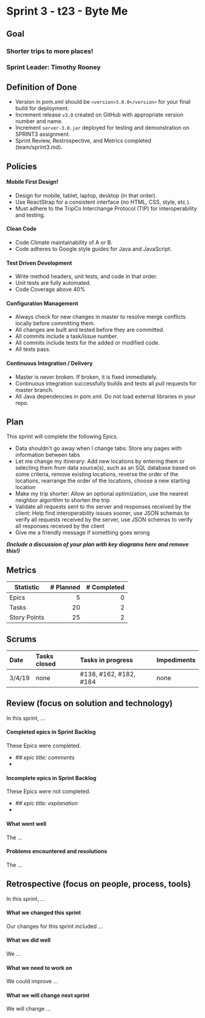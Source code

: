 # Sprint 3 - t23 - Byte Me

## Goal

### Shorter trips to more places!
### Sprint Leader: Timothy Rooney

## Definition of Done

* Version in pom.xml should be `<version>3.0.0</version>` for your final build for deployment.
* Increment release `v3.0` created on GitHub with appropriate version number and name.
* Increment `server-3.0.jar` deployed for testing and demonstration on SPRINT3 assignment.
* Sprint Review, Restrospective, and Metrics completed (team/sprint3.md).


## Policies

#### Mobile First Design!
* Design for mobile, tablet, laptop, desktop (in that order).
* Use ReactStrap for a consistent interface (no HTML, CSS, style, etc.).
* Must adhere to the TripCo Interchange Protocol (TIP) for interoperability and testing.
#### Clean Code
* Code Climate maintainability of A or B.
* Code adheres to Google style guides for Java and JavaScript.
#### Test Driven Development
* Write method headers, unit tests, and code in that order.
* Unit tests are fully automated.
* Code Coverage above 40%
#### Configuration Management
* Always check for new changes in master to resolve merge conflicts locally before committing them.
* All changes are built and tested before they are committed.
* All commits include a task/issue number.
* All commits include tests for the added or modified code.
* All tests pass.
#### Continuous Integration / Delivery 
* Master is never broken.  If broken, it is fixed immediately.
* Continuous integration successfully builds and tests all pull requests for master branch.
* All Java dependencies in pom.xml.  Do not load external libraries in your repo. 


## Plan

This sprint will complete the following Epics.

* Data shouldn't go away when I change tabs: Store any pages with information between tabs
* Let me change my itinerary: Add new locations by entering them or selecting them from data source(s), such as an SQL database based on some criteria, remove existing locations, reverse the order of the locations, rearrange the order of the locations, choose a new starting location
* Make my trip shorter: Allow an optional optimization, use the nearest neighbor algorithm to shorten the trip
* Validate all requests sent to the server and responses received by the client: Help find interoperability issues sooner, use JSON schemas to verify all requests received by the server, use JSON schemas to verify all responses received by the client
* Give me a friendly message if something goes wrong



***(Include a discussion of your plan with key diagrams here and remove this!)***


## Metrics

| Statistic | # Planned | # Completed |
| --- | ---: | ---: |
| Epics | 5 | 0 |
| Tasks |  20   | 2 | 
| Story Points |  25  | 2 | 


## Scrums

| Date | Tasks closed  | Tasks in progress | Impediments |
| :--- | :--- | :--- | :--- |
| 3/4/19 | none | #138, #162, #182, #184 | none | 


## Review (focus on solution and technology)

In this sprint, ...

#### Completed epics in Sprint Backlog 

These Epics were completed.

* *## epic title: comments*
* 

#### Incomplete epics in Sprint Backlog 

These Epics were not completed.

* *## epic title: explanation*
*

#### What went well

The ...


#### Problems encountered and resolutions

The ...


## Retrospective (focus on people, process, tools)

In this sprint, ...

#### What we changed this sprint

Our changes for this sprint included ...

#### What we did well

We ...

#### What we need to work on

We could improve ...

#### What we will change next sprint 

We will change ...
